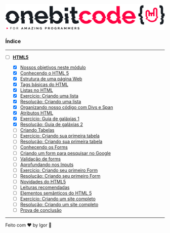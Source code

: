 <div style="text-align: center;">
  <a href="#">
    <img alt="Onebitcode" src="../.github/logo.png"/>
  </a>
</div>

### **Índice**

---

- [ ] [**HTML5**](#)

  - [X] [Nossos objetivos neste módulo](https://cronograma-ignite.notion.site/Nossos-objetivos-neste-m-dulo-47f1e085a12a453cbb2afb4ca0b3f9f8)
  - [X] [Conhecendo o HTML 5](https://cronograma-ignite.notion.site/Conhecendo-o-HTML-5-bf770c65c41547b4920e7dc93ec33949)
  - [X] [Estrutura de uma página Web](https://cronograma-ignite.notion.site/Estrutura-de-uma-p-gina-Web-1102ce3f6988444cbe2eb6fbed6d2f33)
  - [X] [Tags básicas do HTML](https://cronograma-ignite.notion.site/Tags-b-sicas-do-HTML-fae73ca807254352b517f733f11b1fdd)
  - [X] [Listas no HTML](https://cronograma-ignite.notion.site/Listas-no-HTML-dab61880bf9e4991a2a90969c600111e)
  - [X] [Exercício: Criando uma lista](https://cronograma-ignite.notion.site/Exerc-cio-Criando-uma-lista-b0194cd161204738af6897feafccdd91)
  - [X] [Resolução: Criando uma lista](https://github.com/KMRTNS/obc/blob/main/HTML/lists/list.html)
  - [X] [Organizando nosso código com Divs e Span](https://cronograma-ignite.notion.site/Organizando-nosso-c-digo-com-Divs-e-Span-1a1668d09614479d9acef7a585126445)
  - [X] [Atributos HTML](https://cronograma-ignite.notion.site/Atributos-HTML-b67d8fa33ebf4440b7717fd5e3ccb952)
  - [X] [Exercício: Guia de galáxias 1](https://cronograma-ignite.notion.site/Exerc-cio-Guia-de-gal-xias-19273701596b42f4a2d08e45218bb351)
  - [X] [Resolução: Guia de galáxias 2](https://cronograma-ignite.notion.site/Resolu-o-Guia-de-Gal-xias-0c6512aec2cd4d859eedaf0963e1ad43)
  - [ ] [Criando Tabelas](https://cronograma-ignite.notion.site/Criando-Tabelas-15b10f7a4a6b4b0fb142112f0d305875)
  - [ ] [Exercício: Criando sua primeira tabela](https://cronograma-ignite.notion.site/Exerc-cio-Criando-sua-primeira-Tabela-de546c287b004012950d64194333fcad)
  - [ ] [Resolução: Criando sua primeira tabela](https://cronograma-ignite.notion.site/Resolu-o-Criando-sua-primeira-tabela-09fd3e3634634702808fa8647aa9cd8a)
  - [ ] [Conhecendo os Forms](https://cronograma-ignite.notion.site/Conhecendo-os-Forms-94eba249669146d888bee57c0ed4db41)
  - [ ] [Criando um form para pesquisar no Google](https://cronograma-ignite.notion.site/Criando-um-form-para-pesquisar-no-Google-3daf5b5c2402433191860f31ea18f353)
  - [ ] [Validação de forms](https://cronograma-ignite.notion.site/Valida-o-de-forms-eecd84c1de9d4fac9d470118c2527451)
  - [ ] [Aprofundando nos Inputs](https://cronograma-ignite.notion.site/Aprofundando-nos-Inputs-dd48dbbdcaa0451ebe82edce5865c93a)
  - [ ] [Exercício: Criando seu primeiro Form](https://cronograma-ignite.notion.site/Exerc-cio-Criando-seu-primeiro-Form-d4a5efa368da4faab894be47cd92bb23)
  - [ ] [Resolução: Criando seu primeiro Form](https://cronograma-ignite.notion.site/Resolu-o-Criando-seu-primeiro-Form-f380a7f655dd4e33a0254af7a93c36fa)
  - [ ] [Novidades do HTML5](https://cronograma-ignite.notion.site/Novidades-do-HTML5-4e1387d5825d487fbabc728c5ffb66d0)
  - [ ] [Leituras recomendadas](https://cronograma-ignite.notion.site/Leituras-recomendadas-6ddcf47f18164464a8239fe9b67b09bb)
  - [ ] [Elementos semânticos do HTML 5](https://cronograma-ignite.notion.site/Elementos-sem-nticos-do-HTML-5-8bb845d4f4c249d4bf55febcc470c672)
  - [ ] [Exercício: Criando um site completo](https://cronograma-ignite.notion.site/Exerc-cio-Criando-um-site-completo-612c7ff93ab244fbb683fbca92cd9ae4)
  - [ ] [Resolução: Criando um site completo](https://cronograma-ignite.notion.site/Resolu-o-Criando-um-site-completo-87e0d16179e44403918103a75eb39db8)
  - [ ] [Prova de conclusão](#)

---

Feito com ❤ by Igor 🖖
